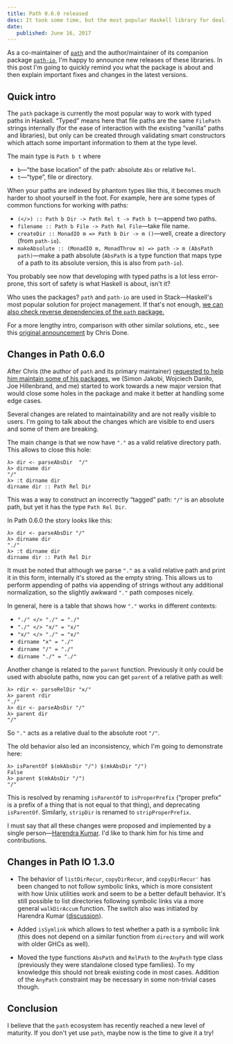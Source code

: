 ```yaml
---
title: Path 0.6.0 released
desc: It took some time, but the most popular Haskell library for dealing with well-typed paths got to its next (semi)-major version, yay!
date:
   published: June 16, 2017
---
```


As a co-maintainer of [`path`](https://hackage.haskell.org/package/path) and the author/maintainer of its companion
package [`path-io`](https://hackage.haskell.org/package/path-io), I'm happy to announce new releases of these
libraries. In this post I'm going to quickly remind you what the package is
about and then explain important fixes and changes in the latest versions.

## Quick intro

The `path` package is currently the most popular way to work with typed
paths in Haskell. “Typed” means here that file paths are the same `FilePath`
strings internally (for the ease of interaction with the existing “vanilla”
paths and libraries), but only can be created through validating smart
constructors which attach some important information to them at the type
level.

The main type is `Path b t` where

* `b`—“the base location” of the path: absolute `Abs` or relative `Rel`.
* `t`—“type”, file or directory.

When your paths are indexed by phantom types like this, it becomes much
harder to shoot yourself in the foot. For example, here are some types of
common functions for working with paths:

* `(</>) :: Path b Dir -> Path Rel t -> Path b t`—append two paths.
* `filename :: Path b File -> Path Rel File`—take file name.
* `createDir :: MonadIO m => Path b Dir -> m ()`—well, create a directory
  (from `path-io`).
* `makeAbsolute :: (MonadIO m, MonadThrow m) => path -> m (AbsPath
  path)`—make a path absolute (`AbsPath` is a type function that maps type
  of a path to its absolute version, this is also from `path-io`).

You probably see now that developing with typed paths is a lot less
error-prone, this sort of safety is what Haskell is about, isn't it?

Who uses the packages? `path` and `path-io` are used in Stack—Haskell's most
popular solution for project management. If that's not
enough, [we can also check reverse dependencies of the `path` package.](http://packdeps.haskellers.com/reverse/path)

For a more lengthy intro, comparison with other similar solutions, etc., see
this [original announcement](http://chrisdone.com/posts/path-package) by Chris Done.

## Changes in Path 0.6.0

After Chris (the author of `path` and its primary
maintainer) [requested to help him maintain some of his packages](https://mail.haskell.org/pipermail/haskell-cafe/2017-February/126401.html), we
(Simon Jakobi, Wojciech Daniło, Joe Hillenbrand, and me) started to work
towards a new major version that would close some holes in the package and
make it better at handling some edge cases.

Several changes are related to maintainability and are not really visible to
users. I'm going to talk about the changes which are visible to end users
and some of them are breaking.

The main change is that we now have `"."` as a valid relative directory
path. This allows to close this hole:

```
λ> dir <- parseAbsDir  "/"
λ> dirname dir
"/"
λ> :t dirname dir
dirname dir :: Path Rel Dir
```

This was a way to construct an incorrectly “tagged” path: `"/"` is an
absolute path, but yet it has the type `Path Rel Dir`.

In Path 0.6.0 the story looks like this:

```
λ> dir <- parseAbsDir "/"
λ> dirname dir
"./"
λ> :t dirname dir
dirname dir :: Path Rel Dir
```

It must be noted that although we parse `"."` as a valid relative path and
print it in this form, internally it's stored as the empty string. This
allows us to perform appending of paths via appending of strings without any
additional normalization, so the slightly awkward `"."` path composes
nicely.

In general, here is a table that shows how `"."` works in different
contexts:

* `"./" </> "./" = "./"`
* `"./" </> "x/" = "x/"`
* `"x/" </> "./" = "x/"`
* `dirname "x" = "./"`
* `dirname "/" = "./"`
* `dirname "./" = "./"`

Another change is related to the `parent` function. Previously it only could
be used with absolute paths, now you can get `parent` of a relative path as
well:

```
λ> rdir <- parseRelDir "x/"
λ> parent rdir
"./"
λ> dir <- parseAbsDir "/"
λ> parent dir
"/"
```

So `"."` acts as a relative dual to the absolute root `"/"`.

The old behavior also led an inconsistency, which I'm going to demonstrate
here:

```
λ> isParentOf $(mkAbsDir "/") $(mkAbsDir "/")
False
λ> parent $(mkAbsDir "/")
"/"
```

This is resolved by renaming `isParentOf` to `isProperPrefix` (“proper
prefix” is a prefix of a thing that is not equal to that thing), and
deprecating `isParentOf`. Similarly, `stripDir` is renamed to
`stripProperPrefix`.

I must say that all these changes were proposed and implemented by a single
person—[Harendra Kumar](https://github.com/harendra-kumar). I'd like to thank him for his time and
contributions.

## Changes in Path IO 1.3.0

* The behavior of `listDirRecur`, `copyDirRecur`, and `copyDirRecur'` has
  been changed to not follow symbolic links, which is more consistent with
  how Unix utilities work and seem to be a better default behavior. It's
  still possible to list directories following symbolic links via a more
  general `walkDirAccum` function. The switch also was initiated by Harendra
  Kumar ([discussion](https://github.com/mrkkrp/path-io/issues/12)).

* Added `isSymlink` which allows to test whether a path is a symbolic link
  (this does not depend on a similar function from `directory` and will work
  with older GHCs as well).

* Moved the type functions `AbsPath` and `RelPath` to the `AnyPath` type
  class (previously they were standalone closed type families). To my
  knowledge this should not break existing code in most cases. Addition of
  the `AnyPath` constraint may be necessary in some non-trivial cases
  though.

## Conclusion

I believe that the `path` ecosystem has recently reached a new level of
maturity. If you don't yet use `path`, maybe now is the time to give it a
try!
